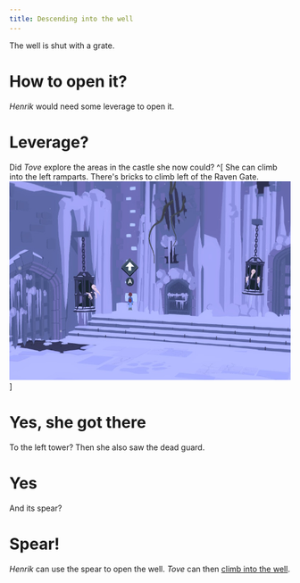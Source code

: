 ```yaml
---
title: Descending into the well
---
```


The well is shut with a grate.

# How to open it?
*Henrik* would need some leverage to open it.

# Leverage?
Did *Tove* explore the areas in the castle she now could? ^[ She can climb into the left ramparts. There's bricks to climb left of the Raven Gate. ![Bricks to climb](castle_bricks.png) ]

# Yes, she got there
To the left tower? Then she also saw the dead guard.

# Yes
And its spear?

# Spear!
*Henrik* can use the spear to open the well. *Tove* can then [climb into the well](020-dungeons.md).
